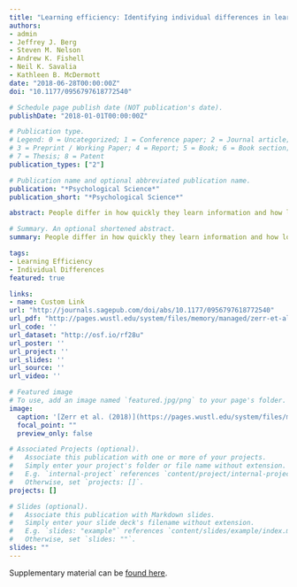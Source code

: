 ```yaml
---
title: "Learning efficiency: Identifying individual differences in learning rate and retention in healthy adults"
authors:
- admin
- Jeffrey J. Berg
- Steven M. Nelson
- Andrew K. Fishell
- Neil K. Savalia
- Kathleen B. McDermott
date: "2018-06-28T00:00:00Z"
doi: "10.1177/0956797618772540"

# Schedule page publish date (NOT publication's date).
publishDate: "2018-01-01T00:00:00Z"

# Publication type.
# Legend: 0 = Uncategorized; 1 = Conference paper; 2 = Journal article;
# 3 = Preprint / Working Paper; 4 = Report; 5 = Book; 6 = Book section;
# 7 = Thesis; 8 = Patent
publication_types: ["2"]

# Publication name and optional abbreviated publication name.
publication: "*Psychological Science*"
publication_short: "*Psychological Science*"

abstract: People differ in how quickly they learn information and how long they remember it, yet individual differences in learning abilities within healthy adults have been relatively neglected. In two studies, we examined the relation between learning rate and subsequent retention using a new foreign-language paired-associates task (the learningefficiency task), which was designed to eliminate ceiling effects that often accompany standardized tests of learning and memory in healthy adults. A key finding was that quicker learners were also more durable learners (i.e., exhibited better retention across a delay), despite studying the material for less time. Additionally, measures of learning and memory from this task were reliable in Study 1 (*N* = 281) across 30 hr and Study 2 (*N* = 92; follow-up *n* = 46) across 3 years. We conclude that people vary in how efficiently they learn, and we describe a reliable and valid method for assessing learning efficiency within healthy adults.

# Summary. An optional shortened abstract.
summary: People differ in how quickly they learn information and how long they remember it, yet individual differences in learning abilities within healthy adults have been relatively neglected. Across 2 studies (combined *N* = 372) we found that quicker learners were also more durable learners (i.e., exhibited better retention across a delay), despite studying the material for less time.

tags:
- Learning Efficiency
- Individual Differences
featured: true

links:
- name: Custom Link
url: "http://journals.sagepub.com/doi/abs/10.1177/0956797618772540"
url_pdf: "http://pages.wustl.edu/system/files/memory/managed/zerr-et-al-2018.pdf"
url_code: ''
url_dataset: "http://osf.io/rf28u"
url_poster: ''
url_project: ''
url_slides: ''
url_source: ''
url_video: ''

# Featured image
# To use, add an image named `featured.jpg/png` to your page's folder. 
image:
  caption: '[Zerr et al. (2018)](https://pages.wustl.edu/system/files/memory/managed/zerr-et-al-2018.pdf)'
  focal_point: ""
  preview_only: false

# Associated Projects (optional).
#   Associate this publication with one or more of your projects.
#   Simply enter your project's folder or file name without extension.
#   E.g. `internal-project` references `content/project/internal-project/index.md`.
#   Otherwise, set `projects: []`.
projects: []

# Slides (optional).
#   Associate this publication with Markdown slides.
#   Simply enter your slide deck's filename without extension.
#   E.g. `slides: "example"` references `content/slides/example/index.md`.
#   Otherwise, set `slides: ""`.
slides: ""
---
```


Supplementary material can be [found here](http://journals.sagepub.com/doi/suppl/10.1177/0956797618772540).

